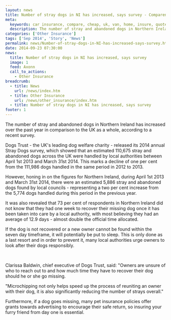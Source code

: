 ```yaml
---
layout: news
title: Number of stray dogs in NI has increased, says survey - Compareni.com
meta:
  keywords: car insurance, compare, cheap, uk, van, home, insure, quotes, online, comparison, bike, loans, life
  description: The number of stray and abandoned dogs in Northern Ireland has increased over the past year in comparison to the UK as a whole, according to a recent survey
categories: ['Other Insurance']
tags: ['Sep 2014', 'Story', 'News']
permalink: news/Number-of-stray-dogs-in-NI-has-increased-says-survey.htm
date: 2014-09-23 07:30:00
news:
  title: Number of stray dogs in NI has increased, says survey
  image: 1
  feed: Axonn
  call_to_actions:
    - Other Insurance
breadcrumb:
  - title: News
    url: /news/index.htm
  - title: Other Insurance
    url: /news/other_insurance/index.htm
  - title: Number of stray dogs in NI has increased, says survey
footer: 1
---
```


The number of stray and abandoned dogs in Northern Ireland has increased over the past year in comparison to the UK as a whole, according to a recent survey.

Dogs Trust - the UK&#39;s leading dog welfare charity - released its 2014 annual Stray Dogs survey, which showed that an estimated 110,675 stray and abandoned dogs across the UK were handled by local authorities between April 1st 2013 and March 31st 2014. This marks a decline of one per cent from the 111,986 dogs handled in the same period in 2012 to 2013.

However, honing in on the figures for Northern Ireland, during April 1st 2013 and March 31st 2014, there were an estimated 5,886 stray and abandoned dogs found by local councils - representing a two per cent increase from the 5,774 dogs handled during this period in the previous year.

It was also revealed that 73 per cent of respondents in Northern Ireland did not know that they had one week to recover their missing dog once it has been taken into care by a local authority, with most believing they had an average of 12.9 days - almost double the official time allocated.

If the dog is not recovered or a new owner cannot be found within the seven day timeframe, it will potentially be put to sleep. This is only done as a last resort and in order to prevent it, many local authorities urge owners to look after their dogs responsibly.

&nbsp;

Clarissa Baldwin, chief executive of Dogs Trust, said: &quot;Owners are unsure of who to reach out to and how much time they have to recover their dog should he or she go missing.

&quot;Microchipping not only helps speed up the process of reuniting an owner with their dog, it is also significantly reducing the number of strays overall.&quot;

Furthermore, if a dog goes missing, many pet insurance policies offer grants towards advertising to encourage their safe return, so insuring your furry friend from day one is essential.
